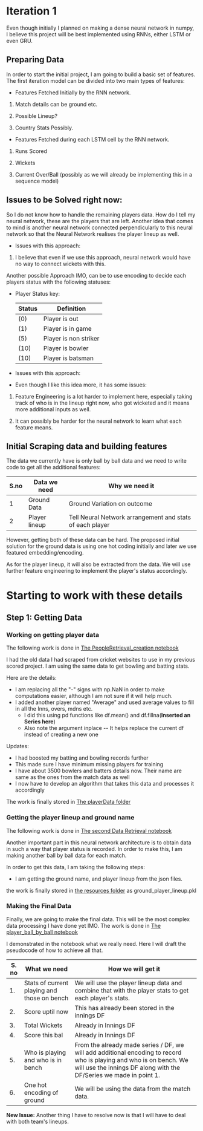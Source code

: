 
  
  
  

# Iteration 1

  

Even though initially I planned on making a dense neural network in numpy, I believe this project will be best implemented using RNNs, either LSTM or even GRU.

  

## Preparing Data

  

In order to start the initial project, I am going to build a basic set of features. The first iteration model can be divided into two main types of features:

  

- Features Fetched Initially by the RNN network.

1. Match details can be ground etc.

2. Possible Lineup?

3. Country Stats Possibly.

- Features Fetched during each LSTM cell by the RNN network.

1. Runs Scored

2. Wickets

3. Current Over/Ball (possibly as we will already be implementing this in a sequence model)

  
  

## Issues to be Solved right now:

  

So I do not know how to handle the remaining players data. How do I tell my neural network, these are the players that are left. Another idea that comes to mind is another neural network connected perpendicularly to this neural network so that the Neural Network realises the player lineup as well.

  

- Issues with this approach:

1. I believe that even if we use this approach, neural network would have no way to connect wickets with this.

  

Another possible Approach IMO, can be to use encoding to decide each players status with the following statuses:

  

- Player Status key:

	| Status | Definition |
	| --- | --- |
	| (0) | Player is out |
	| (1) | Player is in game |
	| (5) | Player is non striker |
	| (10) | Player is bowler |
	| (10) | Player is batsman |

  

- Issues with this approach:

- Even though I like this idea more, it has some issues:

1. Feature Engineering is a lot harder to implement here, especially taking track of who is in the lineup right now, who got wicketed and it means more additional inputs as well.

2. It can possibly be harder for the neural network to learn what each feature means.

  
  

## Initial Scraping data and building features

  

The data we currently have is only ball by ball data and we need to write code to get all the additional features:

  

| S.no | Data we need | Why we need it |
| ---- | ------------ | -------------- |
| 1 | Ground Data | Ground Variation on outcome|
| 2 | Player lineup | Tell Neural Network arrangement and stats of each player


However, getting both of these data can be hard. The proposed initial solution for the ground data is using one hot coding initially and later we use featured embedding/encoding.

As for the player lineup, it will also be extracted from the data. We will use further feature engineering to implement the player's status accordingly.






# Starting to work with these details

## Step 1: Getting Data

### Working on getting player data

The following work is done in [The PeopleRetrieval_creation notebook](Notebooks/PeopleRetrieval_creation.ipynb)

I had the old data I had scraped from cricket websites to use in my previous scored project. I am using the same data to get bowling and batting stats. 

Here are the details: 
- I am replacing all the "-" signs with np.NaN in order to make computations easier, although I am not sure if it will help much.
- I added another player named "Average" and used average values to fill in all the Inns, overs, mdns etc. 
  - I did this using pd functions like df.mean() and df.fillna(**Inserted an Series here**)
  - Also note the argument inplace -- It helps replace the current df instead of creating a new one

Updates:
- I had boosted my batting and bowling records further
- This made sure I have minimum missing players for training
- I have about 3500 bowlers and batters details now. Their name are same as the ones from the match data as well
- I now have to develop an algorithm that takes this data and processes it accordingly

The work is finally stored in [The playerData folder](Resources/playerData)

### Getting the player lineup and ground name

The following work is done in [The second Data Retrieval notebook](Notebooks/Scored2_Data_Retrieval_Player_Ground.ipynb)

Another important part in this neural network architecture is to obtain data in such a way that player status is recorded. In order to make this, I am making another ball by ball data for each match.

In order to get this data, I am taking the following steps:
- I am getting the ground name, and player lineup from the json files.

the work is finally stored in [the resources folder](Resources/) as ground_player_lineup.pkl

### Making the Final Data

Finally, we are going to make the final data. This will be the most complex data processing I have done yet IMO. The work is done in [The player_ball_by_ball notebook](Notebooks/player_ball_by_ball.ipynb)

I demonstrated in the notebook what we really need. Here I will draft the pseudocode of how to achieve all that.

| S. no | What we need | How we will get it |
| ----- | ------------ | ------------------ |
| 1. | Stats of current playing and those on bench | We will use the player lineup data and combine that with the player stats to get each player's stats. |
| 2. | Score uptil now | This has already been stored in the innings DF |
| 3. | Total Wickets | Already in Innings DF |
| 4. | Score this bal | Already in Innings DF |
| 5. | Who is playing and who is in bench | From the already made series / DF, we will add additional encoding to record who is playing and who is on bench. We will use the innings DF along with the DF/Series we made in point 1. |
| 6. | One hot encoding of ground | We will be using the data from the match data. |

**New Issue:**
Another thing I have to resolve now is that I will have to deal with both team's lineups.